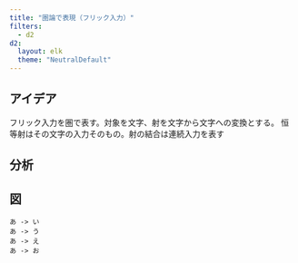 ```yaml
---
title: "圏論で表現（フリック入力）"
filters:
  - d2
d2:
  layout: elk
  theme: "NeutralDefault"
---
```


## アイデア

フリック入力を圏で表す。対象を文字、射を文字から文字への変換とする。
恒等射はその文字の入力そのもの。射の結合は連続入力を表す

## 分析

## 図

```d2
あ -> い
あ -> う
あ -> え
あ -> お
```
